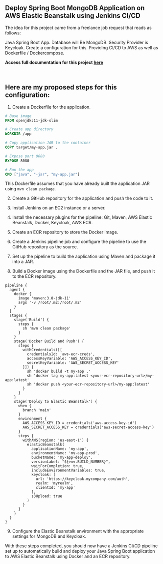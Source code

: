 ## Deploy Spring Boot MongoDB Application on AWS Elastic Beanstalk using Jenkins CI/CD
The idea for this project came from a freelance job request that reads as follows:

Java Spring Boot App. Database will Be MongoDB. Security Provider is Keycloak. Create a configuration for this. Providing CI/CD to AWS as well as Dockerfile / Dockercompose.

**Access full documentation for this project <a href="https://github.com/earchibong/springboot_project/documentation.md">here</a>**

<br>

## Here are my proposed steps for this configuration:


1. Create a Dockerfile for the application.

```Dockerfile
# Base image
FROM openjdk:11-jdk-slim

# Create app directory
WORKDIR /app

# Copy application JAR to the container
COPY target/my-app.jar .

# Expose port 8080
EXPOSE 8080

# Run the app
CMD ["java", "-jar", "my-app.jar"]
```

This Dockerfile assumes that you have already built the application JAR using `mvn clean package`.

2. Create a GitHub repository for the application and push the code to it.

3. Install Jenkins on an EC2 instance or a server.

4. Install the necessary plugins for the pipeline: Git, Maven, AWS Elastic Beanstalk, Docker, Keycloak, AWS ECR.

5. Create an ECR repository to store the Docker image.

6. Create a Jenkins pipeline job and configure the pipeline to use the GitHub repository as the source.

7. Set up the pipeline to build the application using Maven and package it into a JAR.

8. Build a Docker image using the Dockerfile and the JAR file, and push it to the ECR repository.

```Jenkinsfile
pipeline {
  agent {
    docker {
      image 'maven:3.8-jdk-11'
      args '-v /root/.m2:/root/.m2'
    }
  }
  stages {
    stage('Build') {
      steps {
        sh 'mvn clean package'
      }
    }
    stage('Docker Build and Push') {
      steps {
        withCredentials([[
          credentialsId: 'aws-ecr-creds',
          accessKeyVariable: 'AWS_ACCESS_KEY_ID',
          secretKeyVariable: 'AWS_SECRET_ACCESS_KEY'
        ]]) {
          sh 'docker build -t my-app .'
          sh 'docker tag my-app:latest <your-ecr-repository-url>/my-app:latest'
          sh 'docker push <your-ecr-repository-url>/my-app:latest'
        }
      }
    }
    stage('Deploy to Elastic Beanstalk') {
      when {
        branch 'main'
      }
      environment {
        AWS_ACCESS_KEY_ID = credentials('aws-access-key-id')
        AWS_SECRET_ACCESS_KEY = credentials('aws-secret-access-key')
      }
      steps {
        withAWS(region: 'us-east-1') {
          elasticBeanstalk(
            applicationName: 'my-app',
            environmentName: 'my-app-prod',
            bucketName: 'my-app-deploy',
            versionLabel: "${env.BUILD_NUMBER}",
            waitForCompletion: true,
            includeEnvironmentVariables: true,
            keycloak: [
              url: 'https://keycloak.mycompany.com/auth',
              realm: 'myrealm',
              clientId: 'my-app'
            ],
            s3Upload: true
          )
        }
      }
    }
  }
}
```

9. Configure the Elastic Beanstalk environment with the appropriate settings for MongoDB and Keycloak.

With these steps completed, you should now have a Jenkins CI/CD pipeline set up to automatically build and deploy your Java Spring Boot application to AWS Elastic Beanstalk using Docker and an ECR repository.
